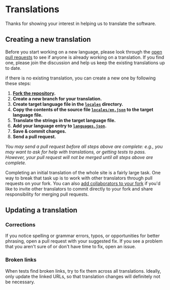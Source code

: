 # Translations

Thanks for showing your interest in helping us to translate the software.

## Creating a new translation

Before you start working on a new language, please look through the [open pull requests](https://github.com/hoppscotch/hoppscotch/pulls) to see if anyone is already working on a translation. If you find one, please join the discussion and help us keep the existing translations up to date.

if there is no existing translation, you can create a new one by following these steps:

1. **[Fork the repository](https://github.com/hoppscotch/hoppscotch/fork).**
2. **Create a new branch for your translation.**
3. **Create target language file in the [`locales`](https://github.com/hoppscotch/hoppscotch/tree/main/packages/hoppscotch-app/locales) directory.**
4. **Copy the contents of the source file [`locales/en.json`](https://github.com/hoppscotch/hoppscotch/blob/main/packages/hoppscotch-app/locales/en.json) to the target language file.**
5. **Translate the strings in the target language file.**
6. **Add your language entry to [`languages.json`](https://github.com/hoppscotch/hoppscotch/blob/main/packages/hoppscotch-app/languages.json).**
7. **Save & commit changes.**
8. **Send a pull request.**

_You may send a pull request before all steps above are complete: e.g., you may want to ask for help with translations, or getting tests to pass. However, your pull request will not be merged until all steps above are complete._

Completing an initial translation of the whole site is a fairly large task. One way to break that task up is to work with other translators through pull requests on your fork. You can also [add collaborators to your fork](https://help.github.com/en/github/setting-up-and-managing-your-github-user-account/inviting-collaborators-to-a-personal-repository) if you'd like to invite other translators to commit directly to your fork and share responsibility for merging pull requests.

## Updating a translation

### Corrections

If you notice spelling or grammar errors, typos, or opportunities for better phrasing, open a pull request with your suggested fix. If you see a problem that you aren't sure of or don't have time to fix, open an issue.

### Broken links

When tests find broken links, try to fix them across all translations. Ideally, only update the linked URLs, so that translation changes will definitely not be necessary.
